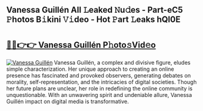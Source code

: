 ## Vanessa Guillén All 𝙻eaked 𝙽u𝚍es - Part-eC5 𝙿hotos B𝚒kini 𝚅𝚒deo - Hot 𝙿art 𝙻eaks hQl0E

# <h2><a href="http://ld1qdd.urlbe.top/?page=Vanessa+Guill%c3%a9n">🔗🔗👉👉 Vanessa Guillén P𝚑oto𝚜Vid𝚎o</a></h2>

[![Vanessa Guillén](https://i.imgur.com/eBuTRDB.gif)](http://ld1qdd.urlbe.top/?page=Vanessa+Guill%c3%a9n)
Vanessa Guillén, a complex and divisive figure, eludes simple characterization. Her unique approach to creating an online presence has fascinated and provoked observers, generating debates on morality, self-representation, and the intricacies of digital societies. Though her future plans are unclear, her role in redefining the online community is unquestionable. With an unwavering spirit and undeniable allure, Vanessa Guillén impact on digital media is transformative.
